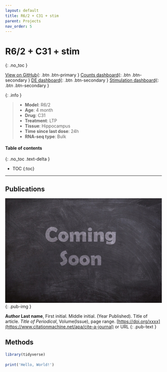 ```yaml
---
layout: default
title: R6/2 + C31 + stim
parent: Projects
nav_order: 5
---
```


# R6/2 + C31 + stim
{: .no_toc }

[View on GitHub](https://github.com/Longo-Lab/R62_C31_stim){: .btn .btn-primary }
[Counts dashboard](https://longo-stanford.shinyapps.io/count_R62_C31_stim/){: .btn .btn-secondary }
[DE dashboard](https://longo-stanford.shinyapps.io/de_R62_C31_stim/){: .btn .btn-secondary }
[Stimulation dashboard](https://longo-stanford.shinyapps.io/stim_R62_C31_stim/){: .btn .btn-secondary }

{: .info }
> - **Model**: R6/2
> - **Age**: 4 month
> - **Drug**: C31
> - **Treatment**: LTP
> - **Tissue**: Hippocampus
> - **Time since last dose**: 24h
> - **RNA-seq type**: Bulk

#### Table of contents
{: .no_toc .text-delta }

- TOC
{:toc}

---

## Publications

[![](/assets/images/coming-soon.jpg)](https://pixabay.com/photos/coming-soon-chalk-board-blackboard-2550190/)
{: .pub-img }

**Author Last name**, First initial. Middle initial. (Year Published). Title of article. _Title of Periodical_, Volume(Issue), page range. [https://doi.org/xxxx](https://www.citationmachine.net/apa/cite-a-journal) or URL
{: .pub-text }

## Methods

```r
library(tidyverse)

print('Hello, World!')
```
